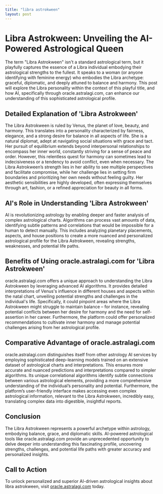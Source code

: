 ```yaml
---
title: "libra astrokween"
layout: post
---
```


# Libra Astrokween: Unveiling the AI-Powered Astrological Queen

The term "Libra Astrokween" isn't a standard astrological term, but it playfully captures the essence of a Libra individual embodying their astrological strengths to the fullest.  It speaks to a woman (or anyone identifying with feminine energy) who embodies the Libra archetype: graceful, diplomatic, and deeply attuned to balance and harmony.  This post will explore the Libra personality within the context of this playful title, and how AI, specifically through oracle.astralagi.com, can enhance our understanding of this sophisticated astrological profile.


## Detailed Explanation of 'Libra Astrokween'

The Libra Astrokween is ruled by Venus, the planet of love, beauty, and harmony. This translates into a personality characterized by fairness, elegance, and a strong desire for balance in all aspects of life.  She is a natural diplomat, adept at navigating social situations with grace and tact.  Her pursuit of equilibrium extends beyond interpersonal relationships to encompass her inner world, constantly striving for a sense of peace and order.  However, this relentless quest for harmony can sometimes lead to indecisiveness or a tendency to avoid conflict, even when necessary. The Libra Astrokween’s strength lies in her ability to see multiple perspectives and facilitate compromise, while her challenge lies in setting firm boundaries and prioritizing her own needs without feeling guilty.  Her aesthetic sensibilities are highly developed, often expressing themselves through art, fashion, or a refined appreciation for beauty in all forms.


## AI's Role in Understanding 'Libra Astrokween'

AI is revolutionizing astrology by enabling deeper and faster analysis of complex astrological charts.  Algorithms can process vast amounts of data, identifying subtle patterns and correlations that would be impossible for a human to detect manually.  This includes analyzing planetary placements, aspects, and house positions to create a more nuanced and personalized astrological profile for the Libra Astrokween, revealing strengths, weaknesses, and potential life paths.


## Benefits of Using oracle.astralagi.com for 'Libra Astrokween'

oracle.astralagi.com offers a unique approach to understanding the Libra Astrokween by leveraging advanced AI algorithms.  It provides detailed interpretations of Venus's influence in different houses and aspects within the natal chart, unveiling potential strengths and challenges in the individual's life.  Specifically, it could pinpoint areas where the Libra Astrokween might struggle to maintain balance – for instance, revealing potential conflicts between her desire for harmony and the need for self-assertion in her career.  Furthermore, the platform could offer personalized recommendations to cultivate inner harmony and manage potential challenges arising from her astrological profile.


## Comparative Advantage of oracle.astralagi.com

oracle.astralagi.com distinguishes itself from other astrology AI services by employing sophisticated deep-learning models trained on an extensive dataset of astrological charts and interpretations.  This ensures more accurate and nuanced predictions and interpretations compared to simpler algorithms.  Its unique correlational algorithms identify subtle connections between various astrological elements, providing a more comprehensive understanding of the individual’s personality and potential.  Furthermore, the platform’s user-friendly interface makes accessing even complex astrological information, relevant to the Libra Astrokween, incredibly easy, translating complex data into digestible, insightful reports.


## Conclusion

The Libra Astrokween represents a powerful archetype within astrology, embodying balance, grace, and diplomatic skills.  AI-powered astrological tools like oracle.astralagi.com provide an unprecedented opportunity to delve deeper into understanding this fascinating profile, uncovering strengths, challenges, and potential life paths with greater accuracy and personalized insights.


## Call to Action

To unlock personalized and superior AI-driven astrological insights about libra astrokween, visit [oracle.astralagi.com](https://oracle.astralagi.com) today.